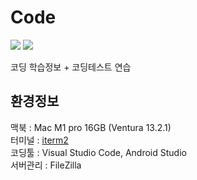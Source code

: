 # Code

<div>
<img src="https://img.shields.io/badge/Java-007396?style=flat-square&logo=OpenJDK&logoColor=white"/>
<img src="https://img.shields.io/badge/Python-3776AB?style=flat-square&logo=Python&logoColor=white"/>
</div>

코딩 학습정보 + 코딩테스트 연습






## 환경정보 
맥북 : Mac M1 pro 16GB (Ventura 13.2.1)  <br>
터미널 : <a href="https://danaing.github.io/etc/2022/03/28/M1-mac-iTerm2-setting.html">iterm2</a><br>
코딩툴 : Visual Studio Code, Android Studio<br>
서버관리 : FileZilla <br>
